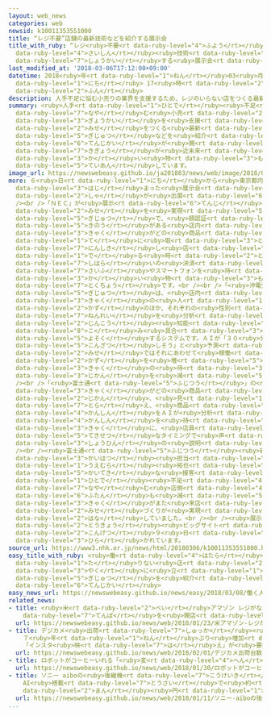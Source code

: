 ```yaml
---
layout: web_news
categories: web
newsid: k10011353551000
title: “レジ不要”店舗の最新技術などを紹介する展示会
title_with_ruby: “レジ<ruby>不要<rt data-ruby-level="4">ふよう</rt></ruby>”<ruby>店舗<rt data-ruby-level="7">てんぽ</rt></ruby>の<ruby>最新<rt
  data-ruby-level="4">さいしん</rt></ruby><ruby>技術<rt data-ruby-level="5">ぎじゅつ</rt></ruby>などを<ruby>紹介<rt
  data-ruby-level="7">しょうかい</rt></ruby>する<ruby>展示会<rt data-ruby-level="6">てんじかい</rt></ruby>
last_modified_at: '2018-03-06T17:12:00+09:00'
datetime: 2018<ruby>年<rt data-ruby-level="1">ねん</rt></ruby>03<ruby>月<rt data-ruby-level="1">がつ</rt></ruby>06<ruby>日<rt
  data-ruby-level="1">にち</rt></ruby> 17<ruby>時<rt data-ruby-level="2">じ</rt></ruby>12<ruby>分<rt
  data-ruby-level="2">ふん</rt></ruby>
description: 人手不足に悩む小売りの業界を支援するため、レジのいらない店をつくる最新の技術などを紹介する展示会が開かれ、さまざまな企業が近未来の買い物のしかたを提案しています。
summary: <ruby>人手<rt data-ruby-level="1">ひとで</rt></ruby><ruby>不足<rt data-ruby-level="4">ぶそく</rt></ruby>に<ruby>悩<rt
  data-ruby-level="7">なや</rt></ruby>む<ruby>小売<rt data-ruby-level="2">こう</rt></ruby>りの<ruby>業界<rt
  data-ruby-level="3">ぎょうかい</rt></ruby>を<ruby>支援<rt data-ruby-level="7">しえん</rt></ruby>するため、レジのいらない<ruby>店<rt
  data-ruby-level="2">みせ</rt></ruby>をつくる<ruby>最新<rt data-ruby-level="4">さいしん</rt></ruby>の<ruby>技術<rt
  data-ruby-level="5">ぎじゅつ</rt></ruby>などを<ruby>紹介<rt data-ruby-level="7">しょうかい</rt></ruby>する<ruby>展示会<rt
  data-ruby-level="6">てんじかい</rt></ruby>が<ruby>開<rt data-ruby-level="3">ひら</rt></ruby>かれ、さまざまな<ruby>企業<rt
  data-ruby-level="7">きぎょう</rt></ruby>が<ruby>近未来<rt data-ruby-level="4">きんみらい</rt></ruby>の<ruby>買<rt
  data-ruby-level="3">か</rt></ruby>い<ruby>物<rt data-ruby-level="3">もの</rt></ruby>のしかたを<ruby>提案<rt
  data-ruby-level="5">ていあん</rt></ruby>しています。
image_url: https://newswebeasy.github.io/ja201803/news/web/image/2018/03/06/K10011353551_1803061711_1803061712_01_02.jpg
more: ６<ruby>日<rt data-ruby-level="1">にち</rt></ruby>から<ruby>東京都内<rt data-ruby-level="3">とうきょうとない</rt></ruby>で<ruby>始<rt
  data-ruby-level="3">はじ</rt></ruby>まった<ruby>展示会<rt data-ruby-level="6">てんじかい</rt></ruby>には、およそ２１０<ruby>社<rt
  data-ruby-level="2">しゃ</rt></ruby>が<ruby>出展<rt data-ruby-level="6">しゅってん</rt></ruby>しています。<br
  /><br />「ＮＥＣ」が<ruby>展示<rt data-ruby-level="6">てんじ</rt></ruby>したのは、レジのいらない<ruby>店<rt
  data-ruby-level="2">みせ</rt></ruby>を<ruby>実現<rt data-ruby-level="5">じつげん</rt></ruby>する<ruby>技術<rt
  data-ruby-level="5">ぎじゅつ</rt></ruby>で、<ruby>顔認証<rt data-ruby-level="7">かおにんしょう</rt></ruby>の<ruby>機能<rt
  data-ruby-level="5">きのう</rt></ruby>がある<ruby>店内<rt data-ruby-level="2">てんない</rt></ruby>のカメラが、<ruby>客<rt
  data-ruby-level="3">きゃく</rt></ruby>がどの<ruby>商品<rt data-ruby-level="3">しょうひん</rt></ruby>を<ruby>手<rt
  data-ruby-level="1">て</rt></ruby>に<ruby>取<rt data-ruby-level="3">と</rt></ruby>ったかを<ruby>認識<rt
  data-ruby-level="7">にんしき</rt></ruby>し<ruby>店<rt data-ruby-level="2">みせ</rt></ruby>を<ruby>出<rt
  data-ruby-level="1">で</rt></ruby>る<ruby>時<rt data-ruby-level="2">とき</rt></ruby>にそのまま<ruby>支払<rt
  data-ruby-level="7">しはら</rt></ruby>いの<ruby>決済<rt data-ruby-level="6">けっさい</rt></ruby>ができます。<ruby>財布<rt
  data-ruby-level="7">さいふ</rt></ruby>やスマートフォンを<ruby>持<rt data-ruby-level="3">も</rt></ruby>たなくても、<ruby>買<rt
  data-ruby-level="3">か</rt></ruby>い<ruby>物<rt data-ruby-level="3">もの</rt></ruby>できるのが<ruby>特徴<rt
  data-ruby-level="7">とくちょう</rt></ruby>です。<br /><br />「<ruby>沖電気工業<rt data-ruby-level="7">おきでんきこうぎょう</rt></ruby>」の<ruby>技術<rt
  data-ruby-level="5">ぎじゅつ</rt></ruby>は、<ruby>店内<rt data-ruby-level="2">てんない</rt></ruby>のカメラで<ruby>客<rt
  data-ruby-level="3">きゃく</rt></ruby>の<ruby>人<rt data-ruby-level="1">ひと</rt></ruby><ruby>数<rt
  data-ruby-level="2">かず</rt></ruby>のほか、それぞれの<ruby>性別<rt data-ruby-level="5">せいべつ</rt></ruby>、<ruby>年齢<rt
  data-ruby-level="7">ねんれい</rt></ruby>を<ruby>分析<rt data-ruby-level="7">ぶんせき</rt></ruby>し、ＡＩ＝<ruby>人工<rt
  data-ruby-level="2">じんこう</rt></ruby><ruby>知能<rt data-ruby-level="5">ちのう</rt></ruby>がレジの<ruby>混<rt
  data-ruby-level="8">こ</rt></ruby>み<ruby>具合<rt data-ruby-level="3">ぐあい</rt></ruby>を<ruby>予測<rt
  data-ruby-level="5">よそく</rt></ruby>するシステムです。ＡＩが「３０<ruby>分後<rt data-ruby-level="2">ぷんご</rt></ruby>にレジが<ruby>混雑<rt
  data-ruby-level="5">こんざつ</rt></ruby>しそう」と<ruby>予測<rt data-ruby-level="5">よそく</rt></ruby>すれば、<ruby>店<rt
  data-ruby-level="2">みせ</rt></ruby>ではそれにあわせて<ruby>稼働<rt data-ruby-level="7">かどう</rt></ruby>させるレジの<ruby>数<rt
  data-ruby-level="2">かず</rt></ruby>を<ruby>増<rt data-ruby-level="5">ふ</rt></ruby>やし、<ruby>客<rt
  data-ruby-level="3">きゃく</rt></ruby>の<ruby>待<rt data-ruby-level="3">ま</rt></ruby>ち<ruby>時間<rt
  data-ruby-level="3">じかん</rt></ruby>を<ruby>減<rt data-ruby-level="5">へ</rt></ruby>らせるということです。<br
  /><br />「<ruby>富士通<rt data-ruby-level="5">ふじつう</rt></ruby>」の<ruby>技術<rt data-ruby-level="5">ぎじゅつ</rt></ruby>は、<ruby>客<rt
  data-ruby-level="3">きゃく</rt></ruby>がどの<ruby>商品<rt data-ruby-level="3">しょうひん</rt></ruby>をどれくらいの<ruby>時間<rt
  data-ruby-level="2">じかん</rt></ruby>、<ruby>見<rt data-ruby-level="1">み</rt></ruby>ているかをカメラで<ruby>捉<rt
  data-ruby-level="7">とら</rt></ruby>え、<ruby>商品<rt data-ruby-level="3">しょうひん</rt></ruby>への<ruby>関心<rt
  data-ruby-level="4">かんしん</rt></ruby>をＡＩが<ruby>分析<rt data-ruby-level="7">ぶんせき</rt></ruby>します。<ruby>関心<rt
  data-ruby-level="4">かんしん</rt></ruby>を<ruby>持<rt data-ruby-level="3">も</rt></ruby>った<ruby>客<rt
  data-ruby-level="3">きゃく</rt></ruby>に、<ruby>店員<rt data-ruby-level="3">てんいん</rt></ruby>が<ruby>適切<rt
  data-ruby-level="5">てきせつ</rt></ruby>なタイミングで<ruby>声<rt data-ruby-level="2">こえ</rt></ruby>をかけて<ruby>商品<rt
  data-ruby-level="3">しょうひん</rt></ruby>の<ruby>説明<rt data-ruby-level="4">せつめい</rt></ruby>ができるということです。<br
  /><br /><ruby>富士通<rt data-ruby-level="5">ふじつう</rt></ruby><ruby>研究所<rt data-ruby-level="3">けんきゅうじょ</rt></ruby>の<ruby>開発<rt
  data-ruby-level="3">かいはつ</rt></ruby><ruby>担当<rt data-ruby-level="6">たんとう</rt></ruby>、<ruby>上村<rt
  data-ruby-level="1">うえむら</rt></ruby><ruby>拓也<rt data-ruby-level="8">たくや</rt></ruby>さんは「<ruby>快適<rt
  data-ruby-level="5">かいてき</rt></ruby>な<ruby>接客<rt data-ruby-level="5">せっきゃく</rt></ruby>につながり、<ruby>人手<rt
  data-ruby-level="1">ひとで</rt></ruby><ruby>不足<rt data-ruby-level="4">ぶそく</rt></ruby>に<ruby>悩<rt
  data-ruby-level="7">なや</rt></ruby>む<ruby>店側<rt data-ruby-level="4">みせがわ</rt></ruby>の<ruby>負担<rt
  data-ruby-level="6">ふたん</rt></ruby>も<ruby>減<rt data-ruby-level="5">へ</rt></ruby>らせる。<ruby>客<rt
  data-ruby-level="3">きゃく</rt></ruby>がまた<ruby>来店<rt data-ruby-level="2">らいてん</rt></ruby>したくなる<ruby>店<rt
  data-ruby-level="2">みせ</rt></ruby>づくりが<ruby>実現<rt data-ruby-level="5">じつげん</rt></ruby>できる」と<ruby>話<rt
  data-ruby-level="2">はな</rt></ruby>していました。<br /><br /><ruby>展示会<rt data-ruby-level="6">てんじかい</rt></ruby>は、<ruby>東京<rt
  data-ruby-level="2">とうきょう</rt></ruby><ruby>ビッグサイト<rt data-ruby-level="2">びっぐさいと</rt></ruby>で<ruby>今月<rt
  data-ruby-level="2">こんげつ</rt></ruby>９<ruby>日<rt data-ruby-level="1">にち</rt></ruby>まで<ruby>開<rt
  data-ruby-level="3">ひら</rt></ruby>かれています。
source_url: https://www3.nhk.or.jp/news/html/20180306/k10011353551000.html
easy_title_with_ruby: <ruby>働<rt data-ruby-level="4">はたら</rt></ruby>く<ruby>人<rt data-ruby-level="1">ひと</rt></ruby>が<ruby>足<rt
  data-ruby-level="1">た</rt></ruby>りない<ruby>店<rt data-ruby-level="2">みせ</rt></ruby>で<ruby>役<rt
  data-ruby-level="3">やく</rt></ruby>に<ruby>立<rt data-ruby-level="1">た</rt></ruby>つ<ruby>技術<rt
  data-ruby-level="5">ぎじゅつ</rt></ruby>を<ruby>紹介<rt data-ruby-level="7">しょうかい</rt></ruby>する<ruby>展示会<rt
  data-ruby-level="6">てんじかい</rt></ruby>
easy_news_url: https://newswebeasy.github.io/news/easy/2018/03/08/働く人が足りない店で役に立つ技術を紹介する展示会
related_news:
- title: <ruby>米<rt data-ruby-level="2">べい</rt></ruby>アマゾン レジがない<ruby>無人<rt data-ruby-level="4">むじん</rt></ruby>コンビニ<ruby>店舗<rt
    data-ruby-level="7">てんぽ</rt></ruby>を<ruby>開店<rt data-ruby-level="3">かいてん</rt></ruby>
  url: https://newswebeasy.github.io/news/web/2018/01/23/米アマゾン-レジがない無人コンビニ店舗を開店
- title: デジカメ<ruby>出荷<rt data-ruby-level="7">しゅっか</rt></ruby><ruby>台数<rt data-ruby-level="2">だいすう</rt></ruby>
    ７<ruby>年<rt data-ruby-level="1">ねん</rt></ruby>ぶり<ruby>増加<rt data-ruby-level="5">ぞうか</rt></ruby>
    「インスタ<ruby>映<rt data-ruby-level="7">は</rt></ruby>え」が<ruby>要因<rt data-ruby-level="5">よういん</rt></ruby>か
  url: https://newswebeasy.github.io/news/web/2018/02/01/デジカメ出荷台数-7年ぶり増加-インスタ映えが要因か
- title: ロボットがコーヒーいれる「<ruby>変<rt data-ruby-level="4">へん</rt></ruby>なカフェ」 オープンへ
  url: https://newswebeasy.github.io/news/web/2018/01/30/ロボットがコーヒーいれる変なカフェ-オープンへ
- title: ソニー aiboの<ruby>後継機<rt data-ruby-level="7">こうけいき</rt></ruby><ruby>発売<rt data-ruby-level="3">はつばい</rt></ruby>
    AI<ruby>搭載<rt data-ruby-level="7">とうさい</rt></ruby>で<ruby>約<rt data-ruby-level="4">やく</rt></ruby>20<ruby>万<rt
    data-ruby-level="2">まん</rt></ruby><ruby>円<rt data-ruby-level="1">えん</rt></ruby>
  url: https://newswebeasy.github.io/news/web/2018/01/11/ソニー-aiboの後継機発売-AI搭載で約20万円
...
```

